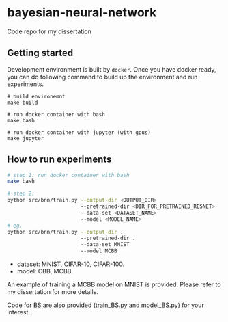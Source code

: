 # bayesian-neural-network
Code repo for my dissertation

## Getting started
Development environment is built by `docker`. Once you have docker ready, you can do following command to build up the environment and run experiments.
```
# build environemnt
make build

# run docker container with bash
make bash

# run docker container with jupyter (with gpus)
make jupyter
```

## How to run experiments
```bash
# step 1: run docker container with bash
make bash

# step 2:
python src/bnn/train.py --output-dir <OUTPUT_DIR> 
                        --pretrained-dir <DIR_FOR_PRETRAINED_RESNET>
                        --data-set <DATASET_NAME>
                        --model <MODEL_NAME>
# eg. 
python src/bnn/train.py --output-dir .
                        --pretrained-dir .
                        --data-set MNIST
                        --model MCBB
```
- dataset: MNIST, CIFAR-10, CIFAR-100. 
- model: CBB, MCBB.

An example of training a MCBB model on MNIST is provided. Please refer to my dissertation for more details.

Code for BS are also provided (train_BS.py and model_BS.py) for your interest.
